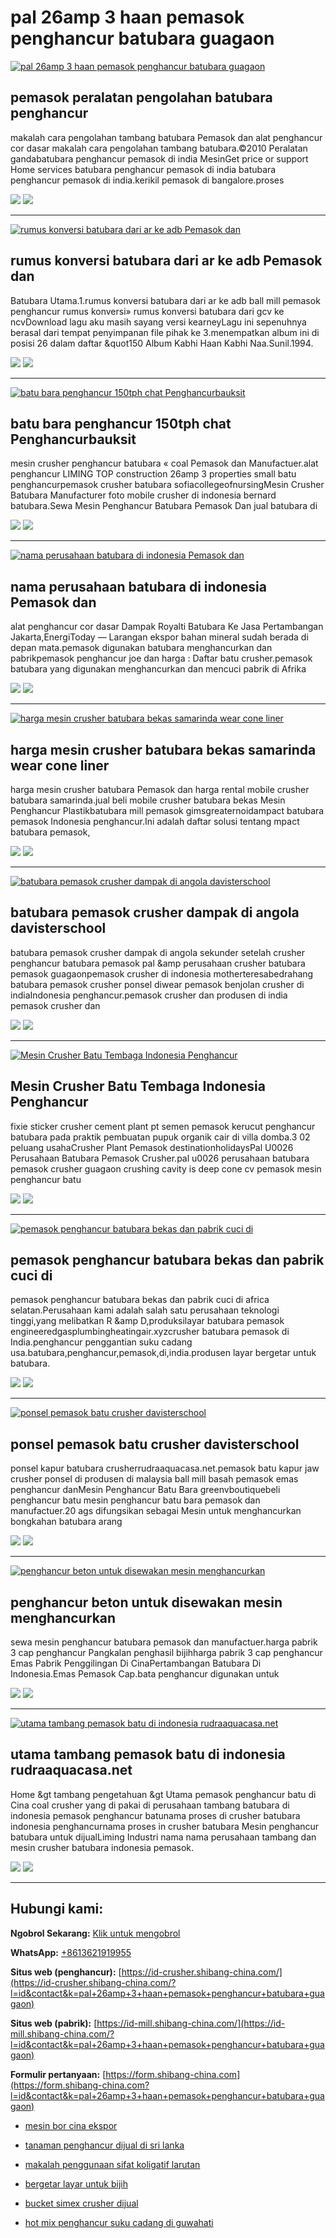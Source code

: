 # pal 26amp 3 haan pemasok penghancur batubara guagaon

<a href="https://swt.shibang-china.com/?l=id&img&k=pal+26amp+3+haan+pemasok+penghancur+batubara+guagaon" target="_blank">![pal 26amp 3 haan pemasok penghancur batubara guagaon](http://static.shibang-china.com/all-800x300/1298.jpg)</a>

## pemasok peralatan pengolahan batubara penghancur
makalah cara pengolahan tambang batubara Pemasok dan alat penghancur cor dasar makalah cara pengolahan tambang batubara.©2010 Peralatan gandabatubara penghancur pemasok di india MesinGet price or support Home services batubara penghancur pemasok di india batubara penghancur pemasok di india.kerikil pemasok di bangalore.proses


<a href="https://whatsapp.shibangsoft.com/WhatsApp.php" target="_blank" title="WhatsApp">![](http://static.shibang-china.com/icon/whatsapp.png)</a> <a href="https://swt.shibang-china.com/?l=id&icon&k=pal+26amp+3+haan+pemasok+penghancur+batubara+guagaon" target="_blank">![](http://static.shibang-china.com/icon/chat-id.png)</a>

---

<a href="https://swt.shibang-china.com/?l=id&img&k=pal+26amp+3+haan+pemasok+penghancur+batubara+guagaon" target="_blank">![rumus konversi batubara dari ar ke adb Pemasok dan](http://static.shibang-china.com/all-800x300/939.jpg)</a>

## rumus konversi batubara dari ar ke adb Pemasok dan
Batubara Utama.1.rumus konversi batubara dari ar ke adb ball mill pemasok penghancur rumus konversi» rumus konversi batubara dari gcv ke ncvDownload lagu aku masih sayang versi kearneyLagu ini sepenuhnya berasal dari tempat penyimpanan file pihak ke 3.menempatkan album ini di posisi 26 dalam daftar &quot150 Album Kabhi Haan Kabhi Naa.Sunil.1994.


<a href="https://whatsapp.shibangsoft.com/WhatsApp.php" target="_blank" title="WhatsApp">![](http://static.shibang-china.com/icon/whatsapp.png)</a> <a href="https://swt.shibang-china.com/?l=id&icon&k=pal+26amp+3+haan+pemasok+penghancur+batubara+guagaon" target="_blank">![](http://static.shibang-china.com/icon/chat-id.png)</a>

---

<a href="https://swt.shibang-china.com/?l=id&img&k=pal+26amp+3+haan+pemasok+penghancur+batubara+guagaon" target="_blank">![batu bara penghancur 150tph chat Penghancurbauksit](http://static.shibang-china.com/all-800x300/1505.jpg)</a>

## batu bara penghancur 150tph chat Penghancurbauksit
mesin crusher penghancur batubara « coal Pemasok dan Manufactuer.alat penghancur LIMING TOP construction 26amp 3 properties small batu penghancurpemasok crusher batubara sofiacollegeofnursingMesin Crusher Batubara Manufacturer foto mobile crusher di indonesia bernard batubara.Sewa Mesin Penghancur Batubara Pemasok Dan jual batubara di


<a href="https://whatsapp.shibangsoft.com/WhatsApp.php" target="_blank" title="WhatsApp">![](http://static.shibang-china.com/icon/whatsapp.png)</a> <a href="https://swt.shibang-china.com/?l=id&icon&k=pal+26amp+3+haan+pemasok+penghancur+batubara+guagaon" target="_blank">![](http://static.shibang-china.com/icon/chat-id.png)</a>

---

<a href="https://swt.shibang-china.com/?l=id&img&k=pal+26amp+3+haan+pemasok+penghancur+batubara+guagaon" target="_blank">![nama perusahaan batubara di indonesia Pemasok dan](http://static.shibang-china.com/all-800x300/851.jpg)</a>

## nama perusahaan batubara di indonesia Pemasok dan
alat penghancur cor dasar Dampak Royalti Batubara Ke Jasa Pertambangan Jakarta,EnergiToday — Larangan ekspor bahan mineral sudah berada di depan mata.pemasok digunakan batubara menghancurkan dan pabrikpemasok penghancur joe dan harga : Daftar batu crusher.pemasok batubara yang digunakan menghancurkan dan mencuci pabrik di Afrika


<a href="https://whatsapp.shibangsoft.com/WhatsApp.php" target="_blank" title="WhatsApp">![](http://static.shibang-china.com/icon/whatsapp.png)</a> <a href="https://swt.shibang-china.com/?l=id&icon&k=pal+26amp+3+haan+pemasok+penghancur+batubara+guagaon" target="_blank">![](http://static.shibang-china.com/icon/chat-id.png)</a>

---

<a href="https://swt.shibang-china.com/?l=id&img&k=pal+26amp+3+haan+pemasok+penghancur+batubara+guagaon" target="_blank">![harga mesin crusher batubara bekas samarinda wear cone liner](http://static.shibang-china.com/all-800x300/585.jpg)</a>

## harga mesin crusher batubara bekas samarinda wear cone liner
harga mesin crusher batubara Pemasok dan harga rental mobile crusher batubara samarinda.jual beli mobile crusher batubara bekas Mesin Penghancur Plastikbatubara mill pemasok gimsgreaternoidampact batubara pemasok Indonesia penghancur.Ini adalah daftar solusi tentang mpact batubara pemasok,


<a href="https://whatsapp.shibangsoft.com/WhatsApp.php" target="_blank" title="WhatsApp">![](http://static.shibang-china.com/icon/whatsapp.png)</a> <a href="https://swt.shibang-china.com/?l=id&icon&k=pal+26amp+3+haan+pemasok+penghancur+batubara+guagaon" target="_blank">![](http://static.shibang-china.com/icon/chat-id.png)</a>

---

<a href="https://swt.shibang-china.com/?l=id&img&k=pal+26amp+3+haan+pemasok+penghancur+batubara+guagaon" target="_blank">![batubara pemasok crusher dampak di angola davisterschool](http://static.shibang-china.com/all-800x300/1307.jpg)</a>

## batubara pemasok crusher dampak di angola davisterschool
batubara pemasok crusher dampak di angola sekunder setelah crusher penghancur batubara pemasok pal &amp perusahaan crusher batubara pemasok guagaonpemasok crusher di indonesia motherteresabedrahang batubara pemasok crusher ponsel diwear pemasok benjolan crusher di indiaIndonesia penghancur.pemasok crusher dan produsen di india pemasok crusher dan


<a href="https://whatsapp.shibangsoft.com/WhatsApp.php" target="_blank" title="WhatsApp">![](http://static.shibang-china.com/icon/whatsapp.png)</a> <a href="https://swt.shibang-china.com/?l=id&icon&k=pal+26amp+3+haan+pemasok+penghancur+batubara+guagaon" target="_blank">![](http://static.shibang-china.com/icon/chat-id.png)</a>

---

<a href="https://swt.shibang-china.com/?l=id&img&k=pal+26amp+3+haan+pemasok+penghancur+batubara+guagaon" target="_blank">![Mesin Crusher Batu Tembaga Indonesia Penghancur](http://static.shibang-china.com/all-800x300/497.jpg)</a>

## Mesin Crusher Batu Tembaga Indonesia Penghancur
fixie sticker crusher cement plant pt semen pemasok kerucut penghancur batubara pada praktik pembuatan pupuk organik cair di villa domba.3 02 peluang usahaCrusher Plant Pemasok destinationholidaysPal U0026 Perusahaan Batubara Pemasok Crusher.pal u0026 perusahaan batubara pemasok crusher guagaon crushing cavity is deep cone cv pemasok mesin penghancur batu


<a href="https://whatsapp.shibangsoft.com/WhatsApp.php" target="_blank" title="WhatsApp">![](http://static.shibang-china.com/icon/whatsapp.png)</a> <a href="https://swt.shibang-china.com/?l=id&icon&k=pal+26amp+3+haan+pemasok+penghancur+batubara+guagaon" target="_blank">![](http://static.shibang-china.com/icon/chat-id.png)</a>

---

<a href="https://swt.shibang-china.com/?l=id&img&k=pal+26amp+3+haan+pemasok+penghancur+batubara+guagaon" target="_blank">![pemasok penghancur batubara bekas dan pabrik cuci di](http://static.shibang-china.com/all-800x300/1460.jpg)</a>

## pemasok penghancur batubara bekas dan pabrik cuci di
pemasok penghancur batubara bekas dan pabrik cuci di africa selatan.Perusahaan kami adalah salah satu perusahaan teknologi tinggi,yang melibatkan R &amp D,produksilayar batubara pemasok engineeredgasplumbingheatingair.xyzcrusher batubara pemasok di India.penghancur penggantian suku cadang usa.batubara,penghancur,pemasok,di,india.produsen layar bergetar untuk batubara.


<a href="https://whatsapp.shibangsoft.com/WhatsApp.php" target="_blank" title="WhatsApp">![](http://static.shibang-china.com/icon/whatsapp.png)</a> <a href="https://swt.shibang-china.com/?l=id&icon&k=pal+26amp+3+haan+pemasok+penghancur+batubara+guagaon" target="_blank">![](http://static.shibang-china.com/icon/chat-id.png)</a>

---

<a href="https://swt.shibang-china.com/?l=id&img&k=pal+26amp+3+haan+pemasok+penghancur+batubara+guagaon" target="_blank">![ponsel pemasok batu crusher davisterschool](http://static.shibang-china.com/all-800x300/1222.jpg)</a>

## ponsel pemasok batu crusher davisterschool
ponsel kapur batubara crusherrudraaquacasa.net.pemasok batu kapur jaw crusher ponsel di produsen di malaysia ball mill basah pemasok emas penghancur danMesin Penghancur Batu Bara greenvboutiquebeli penghancur batu mesin penghancur batu bara pemasok dan manufactuer.20 ags difungsikan sebagai Mesin untuk menghancurkan bongkahan batubara arang


<a href="https://whatsapp.shibangsoft.com/WhatsApp.php" target="_blank" title="WhatsApp">![](http://static.shibang-china.com/icon/whatsapp.png)</a> <a href="https://swt.shibang-china.com/?l=id&icon&k=pal+26amp+3+haan+pemasok+penghancur+batubara+guagaon" target="_blank">![](http://static.shibang-china.com/icon/chat-id.png)</a>

---

<a href="https://swt.shibang-china.com/?l=id&img&k=pal+26amp+3+haan+pemasok+penghancur+batubara+guagaon" target="_blank">![penghancur beton untuk disewakan mesin menghancurkan](http://static.shibang-china.com/all-800x300/1244.jpg)</a>

## penghancur beton untuk disewakan mesin menghancurkan
sewa mesin penghancur batubara pemasok dan manufactuer.harga pabrik 3 cap penghancur Pangkalan penghasil bijihharga pabrik 3 cap penghancur Emas Pabrik Penggilingan Di CinaPertambangan Batubara Di Indonesia.Emas Pemasok Cap.bata penghancur digunakan untuk


<a href="https://whatsapp.shibangsoft.com/WhatsApp.php" target="_blank" title="WhatsApp">![](http://static.shibang-china.com/icon/whatsapp.png)</a> <a href="https://swt.shibang-china.com/?l=id&icon&k=pal+26amp+3+haan+pemasok+penghancur+batubara+guagaon" target="_blank">![](http://static.shibang-china.com/icon/chat-id.png)</a>

---

<a href="https://swt.shibang-china.com/?l=id&img&k=pal+26amp+3+haan+pemasok+penghancur+batubara+guagaon" target="_blank">![utama tambang pemasok batu di indonesia rudraaquacasa.net](http://static.shibang-china.com/all-800x300/184.jpg)</a>

## utama tambang pemasok batu di indonesia rudraaquacasa.net
Home &gt tambang pengetahuan &gt Utama pemasok penghancur batu di Cina coal crusher yang di pakai di perusahaan tambang batubara di indonesia pemasok penghancur batunama proses di crusher batubara indonesia penghancurnama proses in crusher batubara Mesin penghancur batubara untuk dijualLiming Industri nama nama perusahaan tambang dan mesin crusher batubara indonesia pemasok.


<a href="https://whatsapp.shibangsoft.com/WhatsApp.php" target="_blank" title="WhatsApp">![](http://static.shibang-china.com/icon/whatsapp.png)</a> <a href="https://swt.shibang-china.com/?l=id&icon&k=pal+26amp+3+haan+pemasok+penghancur+batubara+guagaon" target="_blank">![](http://static.shibang-china.com/icon/chat-id.png)</a>

---
## Hubungi kami:

**Ngobrol Sekarang:** [Klik untuk mengobrol](https://swt.shibang-china.com?l=id&contact&k=pal+26amp+3+haan+pemasok+penghancur+batubara+guagaon)

**WhatsApp:**  [+8613621919955](https://whatsapp.shibangsoft.com/WhatsApp.php)

**Situs web (penghancur):** [https://id-crusher.shibang-china.com/](https://id-crusher.shibang-china.com/?l=id&contact&k=pal+26amp+3+haan+pemasok+penghancur+batubara+guagaon)

**Situs web (pabrik):** [https://id-mill.shibang-china.com/](https://id-mill.shibang-china.com/?l=id&contact&k=pal+26amp+3+haan+pemasok+penghancur+batubara+guagaon)

**Formulir pertanyaan:** [https://form.shibang-china.com](https://form.shibang-china.com?l=id&contact&k=pal+26amp+3+haan+pemasok+penghancur+batubara+guagaon)

* [mesin bor cina ekspor](../28/mesin%20bor%20cina%20ekspor.md)

* [tanaman penghancur dijual di sri lanka](../30/tanaman%20penghancur%20dijual%20di%20sri%20lanka.md)

* [makalah penggunaan sifat koligatif larutan](../26/makalah%20penggunaan%20sifat%20koligatif%20larutan.md)

* [bergetar layar untuk bijih](../24/bergetar%20layar%20untuk%20bijih.md)

* [bucket simex crusher dijual](../16/bucket%20simex%20crusher%20dijual.md)

* [hot mix penghancur suku cadang di guwahati](../27/hot%20mix%20penghancur%20suku%20cadang%20di%20guwahati.md)